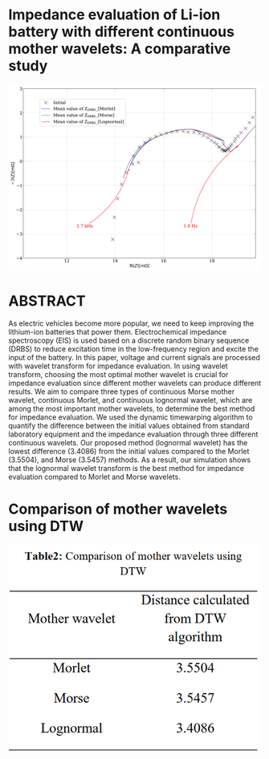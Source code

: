 # Impedance evaluation of Li-ion battery with different continuous mother wavelets: A comparative study
![alt text](https://github.com/Mahdikhoorishandiz/Impedance-evaluation-of-Li-ion-battery/blob/main/Comparison.png)
# ABSTRACT
As electric vehicles become more popular, we need to keep improving the lithium-ion batteries that power them. Electrochemical impedance spectroscopy (EIS) is used based on a discrete random binary sequence (DRBS) to reduce excitation time in the low-frequency region and excite the input of the battery. In this paper, voltage and current signals are processed with wavelet transform for impedance evaluation. In using wavelet transform, choosing the most optimal mother wavelet is crucial for impedance evaluation since different mother wavelets can produce different results. We aim to compare three types of continuous Morse mother wavelet, continuous Morlet, and continuous lognormal wavelet, which are among the most important mother wavelets, to determine the best method for impedance evaluation. We used the dynamic timewarping algorithm to quantify the difference between the initial values obtained from standard laboratory equipment and the impedance evaluation through three different continuous wavelets. Our proposed method (lognormal wavelet) has the lowest difference (3.4086) from the initial values compared to the Morlet (3.5504), and Morse (3.5457) methods. As a result, our simulation shows that the lognormal wavelet transform is the best method for impedance evaluation compared to Morlet and Morse wavelets.
# Comparison of mother wavelets using DTW
![alt text](https://github.com/Mahdikhoorishandiz/Impedance-evaluation-of-Li-ion-battery/blob/main/image.png)

